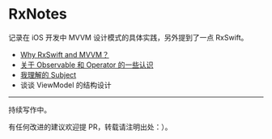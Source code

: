 # RxNotes

记录在 iOS 开发中 MVVM 设计模式的具体实践，另外提到了一点 RxSwift。

- [Why RxSwift and MVVM？](https://github.com/caiyue1993/RxNotes/blob/master/00-why-rxswift-and-mvvm.md)
- [关于 Observable 和 Operator 的一些认识](https://github.com/caiyue1993/RxNotes/blob/master/01-observable-and-operator.md)
- [我理解的 Subject](https://github.com/caiyue1993/RxNotes/blob/master/02-what-is-subject.md)
- 谈谈 ViewModel 的结构设计
---
持续写作中。

有任何改进的建议欢迎提 PR，转载请注明出处：）。


